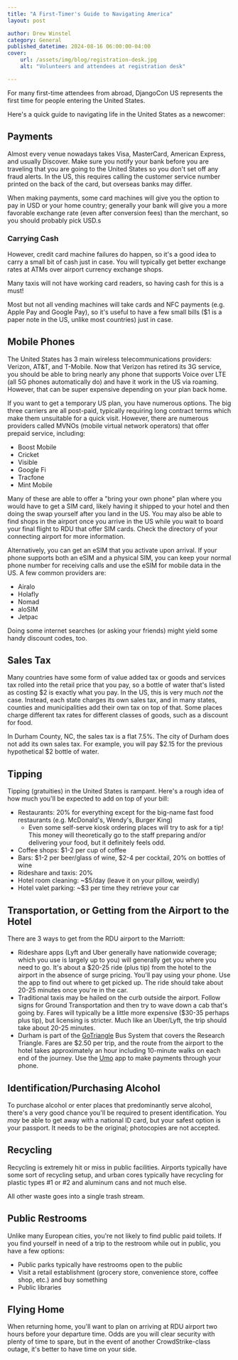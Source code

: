 ```yaml
---
title: "A First-Timer's Guide to Navigating America"
layout: post

author: Drew Winstel
category: General
published_datetime: 2024-08-16 06:00:00-04:00
cover:
    url: /assets/img/blog/registration-desk.jpg
    alt: "Volunteers and attendees at registration desk"

---
```


For many first-time attendees from abroad, DjangoCon US represents the first time for people entering the United States.

Here's a quick guide to navigating life in the United States as a newcomer:

## Payments

Almost every venue nowadays takes Visa, MasterCard, American Express, and usually Discover. Make sure you notify your bank before you are traveling that you are going to the United States so you don't set off any fraud alerts. In the US, this requires calling the customer service number printed on the back of the card, but overseas banks may differ.

When making payments, some card machines will give you the option to pay in USD or your home country; generally your bank will give you a more favorable exchange rate (even after conversion fees) than the merchant, so you should probably pick USD.s

### Carrying Cash

However, credit card machine failures do happen, so it's a good idea to carry a small bit of cash just in case. You will typically get better exchange rates at ATMs over airport currency exchange shops.

Many taxis will not have working card readers, so having cash for this is a must!

Most but not all vending machines will take cards and NFC payments (e.g. Apple Pay and Google Pay), so it's useful to have a few small bills ($1 is a paper note in the US, unlike most countries) just in case.

## Mobile Phones

The United States has 3 main wireless telecommunications providers: Verizon, AT&T, and T-Mobile. Now that Verizon has retired its 3G service, you should be able to bring nearly any phone that supports Voice over LTE (all 5G phones automatically do) and have it work in the US via roaming. However, that can be super expensive depending on your plan back home.

If you want to get a temporary US plan, you have numerous options. The big three carriers are all post-paid, typically requiring long contract terms which make them unsuitable for a quick visit. However, there are numerous providers called MVNOs (mobile virtual network operators) that offer prepaid service, including:

- Boost Mobile
- Cricket
- Visible
- Google Fi
- Tracfone
- Mint Mobile

Many of these are able to offer a "bring your own phone" plan where you would have to get a SIM card, likely having it shipped to your hotel and then doing the swap yourself after you land in the US. You may also be able to find shops in the airport once you arrive in the US while you wait to board your final flight to RDU that offer SIM cards. Check the directory of your connecting airport for more information.

Alternatively, you can get an eSIM that you activate upon arrival. If your phone supports both an eSIM and a physical SIM, you can keep your normal phone number for receiving calls and use the eSIM for mobile data in the US. A few common providers are:

- Airalo
- Holafly
- Nomad
- aloSIM
- Jetpac

Doing some internet searches (or asking your friends) might yield some handy discount codes, too.

## Sales Tax

Many countries have some form of value added tax or goods and services tax rolled into the retail price that you pay, so a bottle of water that's listed as costing $2 is exactly what you  pay. In the US, this is very much _not_ the case. Instead, each state charges its own sales tax, and in many states, counties and municipalities add their own tax on top of that. Some places charge different tax rates for different classes of goods, such as a discount for food.

In Durham County, NC, the sales tax is a flat 7.5%. The city of Durham does not add its own sales tax. For example, you will pay $2.15 for the previous hypothetical $2 bottle of water.

## Tipping

Tipping (gratuities) in the United States is rampant. Here's a rough idea of how much you'll be expected to add on top of your bill:

- Restaurants: 20% for everything except for the big-name fast food restaurants (e.g. McDonald's, Wendy's, Burger King)
   - Even some self-serve kiosk ordering places will try to ask for a tip! This money will theoretically go to the staff preparing and/or delivering your food, but it definitely feels odd.
- Coffee shops: $1-2 per cup of coffee
- Bars: $1-2 per beer/glass of wine, $2-4 per cocktail, 20% on bottles of wine
- Rideshare and taxis: 20%
- Hotel room cleaning: ~$5/day (leave it on your pillow, weirdly)
- Hotel valet parking: ~$3 per time they retrieve your car

## Transportation, or Getting from the Airport to the Hotel

There are 3 ways to get from the RDU airport to the Marriott:

- Rideshare apps (Lyft and Uber generally have nationwide coverage; which you use is largely up to you) will generally get you where you need to go. It's about a $20-25 ride (plus tip) from the hotel to the airport in the absence of surge pricing. You'll pay using your phone. Use the app to find out where to get picked up. The ride should take about 20-25 minutes once you're in the car.
- Traditional taxis may be hailed on the curb outside the airport. Follow signs for Ground Transportation and then try to wave down a cab that's going by. Fares will typically be a little more expensive ($30-35 perhaps plus tip), but licensing is stricter. Much like an Uber/Lyft, the trip should take about 20-25 minutes.
- Durham is part of the [GoTriangle](https://gotriangle.org) Bus System that covers the Research Triangle. Fares are $2.50 per trip, and the route from the airport to the hotel takes approximately an hour including 10-minute walks on each end of the journey. Use the [Umo](https://gotriangle.org/UMO) app to make payments through your phone.

## Identification/Purchasing Alcohol

To purchase alcohol or enter places that predominantly serve alcohol, there's a very good chance you'll be required to present identification. You _may_ be able to get away with a national ID card, but your safest option is your passport. It needs to be the original; photocopies are not accepted.

## Recycling

Recycling is extremely hit or miss in public facilities. Airports typically have some sort of recycling setup, and urban cores typically have recycling for plastic types #1 or #2 and aluminum cans and not much else.

All other waste goes into a single trash stream.

## Public Restrooms

Unlike many European cities, you're not likely to find public paid toilets. If you find yourself in need of a trip to the restroom while out in public, you have a few options:

- Public parks typically have restrooms open to the public
- Visit a retail establishment (grocery store, convenience store, coffee shop, etc.) and buy something
- Public libraries

## Flying Home

When returning home, you'll want to plan on arriving at RDU airport two hours before your departure time. Odds are you will clear security with plenty of time to spare, but in the event of another CrowdStrike-class outage, it's better to have time on your side.
